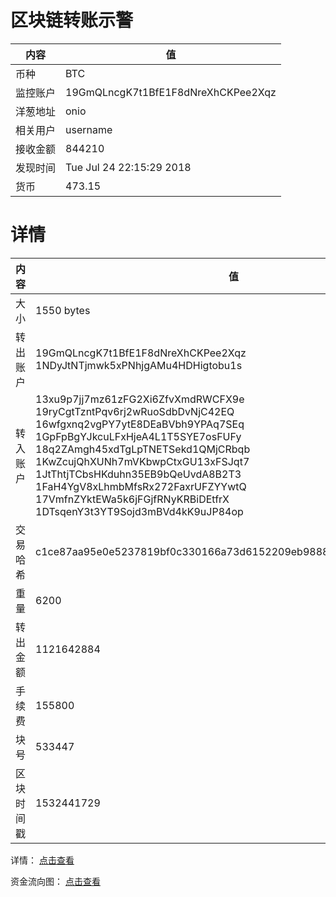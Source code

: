 ﻿# 区块链转账示警
|内容|值|
| ----- | ---- |
| 币种 | BTC |
|监控账户 | 19GmQLncgK7t1BfE1F8dNreXhCKPee2Xqz |
 |洋葱地址 | onio | 
 |相关用户 | username | 
|接收金额 | 844210 |
|发现时间 |Tue Jul 24 22:15:29 2018|
|货币 |473.15 |


# 详情
|内容|值|
| ---  |  ----- |
|大小   | 1550 bytes |
|转出账户 |  19GmQLncgK7t1BfE1F8dNreXhCKPee2Xqz<br/>  1NDyJtNTjmwk5xPNhjgAMu4HDHigtobu1s<br/>  |
|转入账户 |  13xu9p7jj7mz61zFG2Xi6ZfvXmdRWCFX9e<br/>  19ryCgtTzntPqv6rj2wRuoSdbDvNjC42EQ<br/>  16wfgxnq2vgPY7ytE8DEaBVbh9YPAq7SEq<br/>  1GpFpBgYJkcuLFxHjeA4L1T5SYE7osFUFy<br/>  18q2ZAmgh45xdTgLpTNETSekd1QMjCRbqb<br/>  1KwZcujQhXUNh7mVKbwpCtxGU13xFSJqt7<br/>  1JtThtjTCbsHKduhn35EB9bQeUvdA8B2T3<br/>  1FaH4YgV8xLhmbMfsRx272FaxrUFZYYwtQ<br/>  17VmfnZYktEWa5k6jFGjfRNyKRBiDEtfrX<br/>  1DTsqenY3t3YT9Sojd3mBVd4kK9uJP84op<br/>  |
|交易哈希 | c1ce87aa95e0e5237819bf0c330166a73d6152209eb9888a01214fc3332eacd6 |
|重量 | 6200 |
|转出金额 | 1121642884 |
|手续费 | 155800 |
|块号 |533447|
|区块时间戳 | 1532441729 |


详情： [点击查看]( https://blockchain.info/tx/c1ce87aa95e0e5237819bf0c330166a73d6152209eb9888a01214fc3332eacd6)

资金流向图： [点击查看](https://blockchain.info/tree/362374899)
